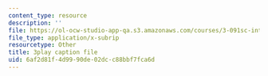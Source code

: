 ```yaml
---
content_type: resource
description: ''
file: https://ol-ocw-studio-app-qa.s3.amazonaws.com/courses/3-091sc-introduction-to-solid-state-chemistry-fall-2010/6af2d81f4d9990de02dcc88bbf7fca6d_RXTvZGj1MDA.srt
file_type: application/x-subrip
resourcetype: Other
title: 3play caption file
uid: 6af2d81f-4d99-90de-02dc-c88bbf7fca6d
---
```

